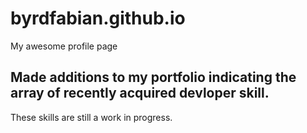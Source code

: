 # byrdfabian.github.io
My awesome profile page

## Made additions to my portfolio indicating the array of recently acquired devloper skill.
These skills are still a work in progress.

